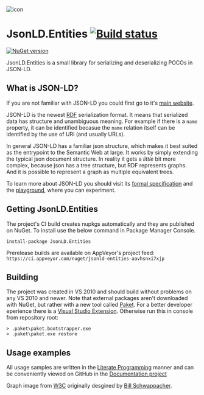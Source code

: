 ![icon](https://raw.githubusercontent.com/wikibus/JsonLD.Entities/master/assets/icon.png)
 
# JsonLD.Entities [![Build status](https://ci.appveyor.com/api/projects/status/u4riv8ftspthkvgh/branch/master?svg=true)](https://ci.appveyor.com/project/tpluscode78631/jsonld-entities/branch/master)
[![NuGet version](https://badge.fury.io/nu/jsonld.entities.svg)](https://badge.fury.io/nu/jsonld.entities)
 
JsonLD.Entities is a small library for serializing and deserializing POCOs in JSON-LD.
 
## What is JSON-LD?
 
If you are not familiar with JSON-LD you could first go to it's [main website][jsonld].
 
JSON-LD is the newest [RDF][rdf] serialization format. It means that serialized 
data has structure and unambiguous meaning. For example if there is a `name` property, it can be identified becasue the `name` relation 
itself can be identified by the use of URI (and usually URLs).

In general JSON-LD has a familiar json structure, which makes it best suited as the entrypoint to the Semantic Web at large. It works by 
simply extending the typical json document structure. In reality it gets a _little_ bit more complex, because json has a tree structure,
but RDF represents graphs. And it is possible to represent a graph as multiple equivalent trees.

To learn more about JSON-LD you should visit its [formal specification][jsonld-spec] and the [playground][playground], where you can 
experiment.

## Getting JsonLD.Entities

The project's CI build creates nupkgs automatically and they are published on NuGet. To install use the below command in
Package Manager Console.

```
install-package JsonLD.Entities
```

Prerelease builds are available on AppVeyor's project feed: `https://ci.appveyor.com/nuget/jsonld-entities-aavhsnxi7xjp`

## Building

The project was created in VS 2010 and should build without problems on any VS 2010 and newer. Note that external packages aren't
downloaded with NuGet, but rather with a new tool called [Paket](http://fsprojects.github.io/Paket/). For a better developer eperience
there is a [Visual Studio Extension](https://visualstudiogallery.msdn.microsoft.com/ce104917-e8b3-4365-9490-8432c6e75c36). 
Otherwise run this in console from repository root:

``` batch
> .paket\paket.bootstrapper.exe
> .paket\paket.exe restore
```

## Usage examples

All usage samples are written in the [Literate Programming][lp] manner and can be conveniently viewed on GitHub in the [Documentation project][docs]

Graph image from [W3C](http://www.w3.org/RDF/) originally desgined by [Bill Schwappacher](mailto:bill@tracermedia.com).

[playground]: http://json-ld.org/playground/
[jsonld-spec]: http://json-ld.org/spec/latest/json-ld/
[jsonld-api]: http://www.w3.org/TR/json-ld-api/
[jsonld]: http://json-ld.org
[rdf]: http://en.wikipedia.org/wiki/Resource_Description_Framework
[readme]: http://github.com/wikibus/JsonLD.Entities/blob/master/src/Documentation/Readme.cs
[jsonld-context]: http://www.w3.org/TR/json-ld/#the-context
[docs]: https://github.com/wikibus/JsonLD.Entities/tree/master/src/Documentation
[lp]: https://en.wikipedia.org/wiki/Literate_programming
